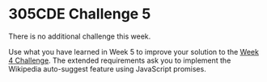 # 305CDE Challenge 5

There is no additional challenge this week.

Use what you have learned in Week 5 to improve your solution to the [Week 4 Challenge](https://gitlab.com/c0lin/305cde/blob/master/labs/week4/challenge4.md). The extended requirements ask you to implement the Wikipedia auto-suggest feature using JavaScript promises.
